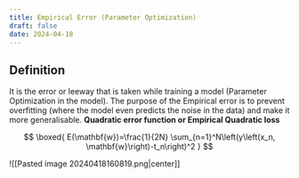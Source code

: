 ```yaml
---
title: Empirical Error (Parameter Optimization)
draft: false
date: 2024-04-18
---
```


## Definition 
It is the error or leeway that is taken while training a model (Parameter Optimization in the model). The purpose of the Empirical error is to prevent overfitting (where the model even predicts the noise in the data) and make it more generalisable. 
**Quadratic error function or Empirical Quadratic loss**

$$
\boxed{
E(\mathbf{w})=\frac{1}{2N} \sum_{n=1}^N\left(y\left(x_n, \mathbf{w}\right)-t_n\right)^2
}
$$


![[Pasted image 20240418160819.png|center]]